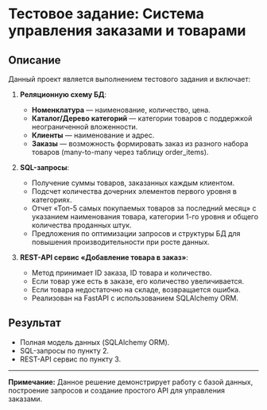 # Тестовое задание: Система управления заказами и товарами

## Описание
Данный проект является выполнением тестового задания и включает:
1. **Реляционную схему БД**:
   - **Номенклатура** — наименование, количество, цена.
   - **Каталог/Дерево категорий** — категории товаров с поддержкой неограниченной вложенности.
   - **Клиенты** — наименование и адрес.
   - **Заказы** — возможность формировать заказ из разного набора товаров (many-to-many через таблицу order_items).

2. **SQL-запросы**:
   - Получение суммы товаров, заказанных каждым клиентом.
   - Подсчет количества дочерних элементов первого уровня в категориях.
   - Отчет «Топ-5 самых покупаемых товаров за последний месяц» с указанием наименования товара, категории 1-го уровня и общего количества проданных штук.
   - Предложения по оптимизации запросов и структуры БД для повышения производительности при росте данных.

3. **REST-API сервис «Добавление товара в заказ»**:
   - Метод принимает ID заказа, ID товара и количество.
   - Если товар уже есть в заказе, его количество увеличивается.
   - Если товара недостаточно на складе, возвращается ошибка.
   - Реализован на FastAPI с использованием SQLAlchemy ORM.

## Результат
- Полная модель данных (SQLAlchemy ORM).
- SQL-запросы по пункту 2.
- REST-API сервис по пункту 3.

---

**Примечание:** Данное решение демонстрирует работу с базой данных, построение запросов и создание простого API для управления заказами.
